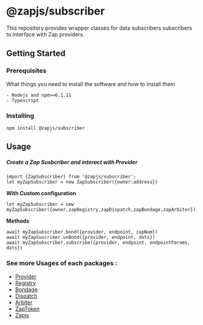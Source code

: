 # @zapjs/subscriber

This repository provides wrapper classes for data subscribers subscribers to interface with Zap providers.

## Getting Started


### Prerequisites

What things you need to install the software and how to install them

```
- Nodejs and npm>=6.1.11
- Typescript
```

### Installing

```
npm install @zapjs/subscriber
```

## Usage
##### Create a Zap Susbcriber and interact with Provider
```
import {ZapSubscriber} from '@zapjs/subscriber';
let myZapSubscriber = new ZapSubscriber({owner:address})
```
**With Custom configuration**
```
let myZapSubscriber = new myZapSubscriber({owner,zapRegistry,zapDispatch,zapBondage,zapArbiter});
```
**Methods**
```
await myZapSubscriber.bond({provider, endpoint, zapNum})
await myZapSuscriber.unBond({provider, endpoint, dots})
await myZapSubscriber.subscribe({provider, endpoint, endpointParams, dots})  
```

### See more Usages of each packages :
* [Provider](https://github.com/zapproject/Zap-monorepo/tree/master/packages/Provider/README.md)
* [Registry](https://github.com/zapproject/zap-monorepo/blob/master/packages/Registry/README.md)
* [Bondage](https://github.com/zapproject/Zap-monorepo/tree/master/packages/Bondage/README.md)
* [Dispatch](https://github.com/zapproject/Zap-monorepo/tree/master/packages/Dispatch/README.md)
* [Arbiter](https://github.com/zapproject/Zap-monorepo/tree/master/packages/Arbiter/README.md)
* [ZapToken](https://github.com/zapproject/Zap-monorepo/tree/master/packages/ZapToken/README.md)
* [Zapjs](https://github.com/zapproject/Zap-monorepo/tree/master/packages/ZapJs/README.md)
